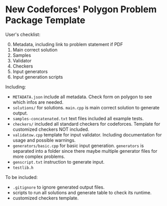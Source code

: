 # New Codeforces' Polygon Problem Package Template

User's checklist:

0. Metadata, including link to problem statement if PDF
1. Main correct solution
2. Samples
3. Validator
4. Checkers
5. Input generators
6. Input generation scripts

Including:

- `METADATA.json` include all metadata. Check form on polygon to see which infos are needed.
- `solutions/` for solutions. `main.cpp` is main correct solution to generate output.
- `samples-concatenated.txt` text files included all example tests.
- `checkers/` included all standard checkers for codeforces. Template for customized checkers NOT included.
- `validatow.cpp` template for input validator. Including documentation for usage and possible warnings.
- `generators/basic.cpp` for basic input generation.
`generators` is separated into a folder since there maybe multiple generator files for more complex problems.
- `genscript.txt` instruction to generate input.
- `testlib.h`

To be included:

- `.gitignore` to ignore generated output files.
- scripts to run all solutions and generate table to check its runtime.
- customized checkers template.
